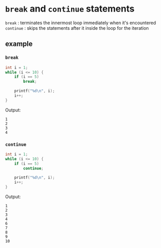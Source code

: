 # `break` and `continue` statements

`break` : terminates the innermost loop immediately when it's encountered  
`continue` : skips the statements after it inside the loop for the iteration


## example
### `break`
```c
int i = 1;
while (i <= 10) {
    if (i == 5)
        break;
    
    printf("%d\n", i);
    i++;
}
```
Output:
```
1
2
3
4
```

### `continue`
```c
int i = 1;
while (i <= 10) {
    if (i == 5)
        continue;
    
    printf("%d\n", i);
    i++;
}
```
Output:
```
1
2
3
4
6
7
8
9
10
```

